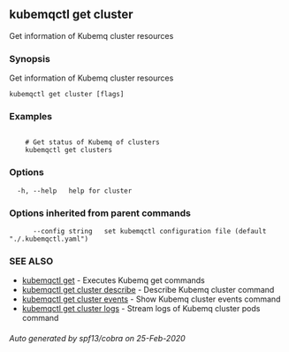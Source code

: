 ## kubemqctl get cluster

Get information of Kubemq cluster resources

### Synopsis

Get information of Kubemq cluster resources

```
kubemqctl get cluster [flags]
```

### Examples

```

	# Get status of Kubemq of clusters
	kubemqctl get clusters

```

### Options

```
  -h, --help   help for cluster
```

### Options inherited from parent commands

```
      --config string   set kubemqctl configuration file (default "./.kubemqctl.yaml")
```

### SEE ALSO

* [kubemqctl get](kubemqctl_get.md)	 - Executes Kubemq get commands
* [kubemqctl get cluster describe](kubemqctl_get_cluster_describe.md)	 - Describe Kubemq cluster command
* [kubemqctl get cluster events](kubemqctl_get_cluster_events.md)	 - Show Kubemq cluster events command
* [kubemqctl get cluster logs](kubemqctl_get_cluster_logs.md)	 - Stream logs of Kubemq cluster pods command

###### Auto generated by spf13/cobra on 25-Feb-2020
